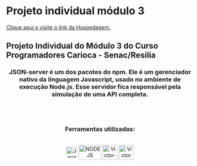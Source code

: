 # Projeto individual módulo 3 











<a href="https://vituflix.onrender.com" target="_blank">Clique aqui e visite o link da Hospedagem.</a>



<h2>Projeto Individual do Módulo 3 do Curso Programadores Carioca - Senac/Resilia</h2>

<h3 align="center">JSON-server é um dos pacotes do npm. Ele é um gerenciador nativo da linguagem Javascript, usado no ambiente de execução Node.js. Esse servidor
fica responsável pela simulação de uma API completa.</h3><br><br>

<h3 align="center">Ferramentas utilizadas:</h3>

<div style="display: inline_block" align = "center"><br>

  <img align="center" alt="JavaScript" height="30" width="30" src="https://cdn.jsdelivr.net/gh/devicons/devicon/icons/javascript/javascript-original.svg" />
  <img align="center" alt="NODE JS" height="40" width="60" src="https://upload.wikimedia.org/wikipedia/commons/thumb/d/d9/Node.js_logo.svg/2560px-Node.js_logo.svg.png"/>
  <img align="center" alt="Victor-GitHub" height="40" width="40" src="https://cdn-icons-png.flaticon.com/512/25/25231.png" />
  <img align="center" alt="Victor VsCode " height="40" width="40" src="https://cdn.icon-icons.com/icons2/2107/PNG/512/file_type_vscode_icon_130084.png" />
            
</div>
